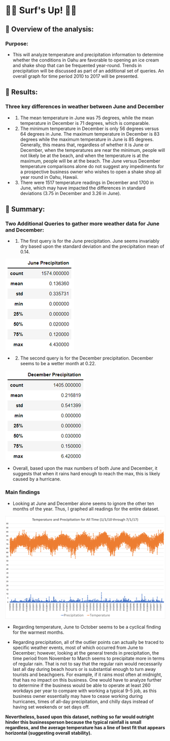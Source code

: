 # :swimming_man: Surf's Up!  :surfing_woman:

## :icecream: Overview of the analysis: 
### Purpose:
- This will analyze temperature and precipitation information to determine whether the conditions in Oahu are favorable to opening an ice cream and shake shop that can be frequented year-round.  Trends in precipitation will be discussed as part of an additional set of queries.  An overall graph for time period 2010 to 2017 will be presented.

## :ice_cream: Results: 
### Three key differences in weather between June and December 


- 1.  The mean temperature in June was 75 degrees, while the mean temperature in December is 71 degrees, which is comparable. 
- 2.  The minimum temperature in December is only 56 degrees versus 64 degrees in June.  The maximum temperature in December is 83 degrees while the maximum temperature in June is 85 degrees.  Generally, this means that, regardless of whether it is June or December, when the temperatures are near the minimum, people will not likely be at the beach, and when the temperature is at the maximum, people will be at the beach.  The June versus December temperature comparisons alone do not suggest any impediments for a prospective business owner who wishes to open a shake shop all year round in Oahu, Hawaii.   
- 3.   There were 1517 temperature readings in December and 1700 in June, which may have impacted the differences in standard deviations (3.75 in December and 3.26 in June).

## :shaved_ice: Summary: 

### Two Additional Queries to gather more weather data for June and December:
-	1.  The first query is for the June precipitation.  June seems invariably dry based upon the standard deviation and the precipitation mean of 0.14.  

![June_Precipitation]( https://github.com/Super-Manda/surfs_up/blob/main/Images_%26_Extras/June_Precipitation.png)

-	2.  The second query is for the December precipitation.  December seems to be a wetter month at 0.22.  

![December_Precipitation](https://github.com/Super-Manda/surfs_up/blob/main/Images_%26_Extras/December_Precipitation.png) 

-	Overall, based upon the max numbers of both June and December, it suggests that when it rains hard enough to reach the max, this is likely caused by a hurricane.  


### Main findings 
- Looking at June and December alone seems to ignore the other ten months of the year.  Thus, I graphed all readings for the entire dataset.  

![All_Time](https://github.com/Super-Manda/surfs_up/blob/main/Images_%26_Extras/Temp_Precipitation_All_Time.png)

- Regarding temperature, June to October seems to be a cyclical finding for the warmest months.  

- Regarding precipitation, all of the outlier points can actually be traced to specific weather events, most of which occurred from June to December; however, looking at the general trends in precipitation, the time period from November to March seems to precipitate more in terms of regular rain.  That is not to say that the regular rain would necessarily last all day during beach hours or is substantial enough to turn away tourists and beachgoers.  For example, if it rains most often at midnight, that has no impact on this business.  One would have to analyze further to determine if the business would be able to operate at least 260 workdays per year to compare with working a typical 9-5 job, as this business owner essentially may have to cease working during hurricanes, times of all-day precipitation, and chilly days instead of having set weekends or set days off.  

**Nevertheless, based upon this dataset, nothing so far would outright hinder this businessperson because the typical rainfall is small regardless, and the average temperature has a line of best fit that appears horizontal (suggesting overall stability).**

